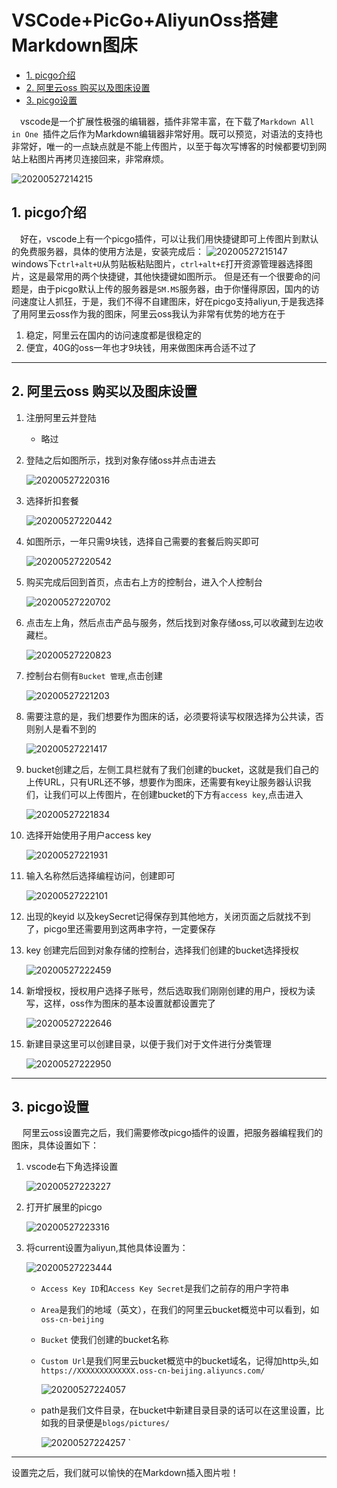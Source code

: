 # VSCode+PicGo+AliyunOss搭建Markdown图床

<!-- TOC -->

- [1. picgo介绍](#1-picgo介绍)
- [2. 阿里云oss 购买以及图床设置](#2-阿里云oss-购买以及图床设置)
- [3. picgo设置](#3-picgo设置)

<!-- /TOC -->

&emsp;vscode是一个扩展性极强的编辑器，插件非常丰富，在下载了`Markdown All in One
`插件之后作为Markdown编辑器非常好用。既可以预览，对语法的支持也非常好，唯一的一点缺点就是不能上传图片，以至于每次写博客的时候都要切到网站上粘图片再拷贝连接回来，非常麻烦。

![20200527214215](https://cdn.jsdelivr.net/gh/leiyu1997/Blogs@master/Resources/pictures/20200527214215.png)


## 1. picgo介绍
&emsp;好在，vscode上有一个picgo插件，可以让我们用快捷键即可上传图片到默认的免费服务器，具体的使用方法是，安装完成后：
![20200527215147](https://cdn.jsdelivr.net/gh/leiyu1997/Blogs@master/Resources/pictures/20200527215147.png)
windows下`ctrl+alt+U`从剪贴板粘贴图片，`ctrl+alt+E`打开资源管理器选择图片，这是最常用的两个快捷键，其他快捷键如图所示。
但是还有一个很要命的问题是，由于picgo默认上传的服务器是`SM.MS`服务器，由于你懂得原因，国内的访问速度让人抓狂，于是，我们不得不自建图床，好在picgo支持aliyun,于是我选择了用阿里云oss作为我的图床，阿里云oss我认为非常有优势的地方在于

1. 稳定，阿里云在国内的访问速度都是很稳定的
2. 便宜，40G的oss一年也才9块钱，用来做图床再合适不过了

--- 


## 2. 阿里云oss 购买以及图床设置

1. 注册阿里云并登陆
    - 略过
2. 登陆之后如图所示，找到对象存储oss并点击进去

   ![20200527220316](https://cdn.jsdelivr.net/gh/leiyu1997/Blogs@master/Resources/pictures/20200527220316.png)

3. 选择折扣套餐

    ![20200527220442](https://cdn.jsdelivr.net/gh/leiyu1997/Blogs@master/Resources/pictures/20200527220442.png)

4. 如图所示，一年只需9块钱，选择自己需要的套餐后购买即可
   
   ![20200527220542](https://cdn.jsdelivr.net/gh/leiyu1997/Blogs@master/Resources/pictures/20200527220542.png)

5. 购买完成后回到首页，点击右上方的控制台，进入个人控制台

    ![20200527220702](https://cdn.jsdelivr.net/gh/leiyu1997/Blogs@master/Resources/pictures/20200527220702.png)

6. 点击左上角，然后点击产品与服务，然后找到对象存储oss,可以收藏到左边收藏栏。
    
    ![20200527220823](https://cdn.jsdelivr.net/gh/leiyu1997/Blogs@master/Resources/pictures/20200527220823.png)

7. 控制台右侧有`Bucket 管理`,点击创建

    ![20200527221203](https://cdn.jsdelivr.net/gh/leiyu1997/Blogs@master/Resources/pictures/20200527221203.png)

8. 需要注意的是，我们想要作为图床的话，必须要将读写权限选择为公共读，否则别人是看不到的
   
   ![20200527221417](https://cdn.jsdelivr.net/gh/leiyu1997/Blogs@master/Resources/pictures/20200527221417.png)

9. bucket创建之后，左侧工具栏就有了我们创建的bucket，这就是我们自己的上传URL，只有URL还不够，想要作为图床，还需要有key让服务器认识我们，让我们可以上传图片，在创建bucket的下方有`access key`,点击进入
    
    ![20200527221834](https://cdn.jsdelivr.net/gh/leiyu1997/Blogs@master/Resources/pictures/20200527221834.png)

10. 选择开始使用子用户access key

    ![20200527221931](https://cdn.jsdelivr.net/gh/leiyu1997/Blogs@master/Resources/pictures/20200527221931.png)

11. 输入名称然后选择编程访问，创建即可
    
    ![20200527222101](https://cdn.jsdelivr.net/gh/leiyu1997/Blogs@master/Resources/pictures/20200527222101.png)

12. 出现的keyid 以及keySecret记得保存到其他地方，关闭页面之后就找不到了，picgo里还需要用到这两串字符，一定要保存

13. key 创建完后回到对象存储的控制台，选择我们创建的bucket选择授权
    
    ![20200527222459](https://cdn.jsdelivr.net/gh/leiyu1997/Blogs@master/Resources/pictures/20200527222459.png)

14. 新增授权，授权用户选择子账号，然后选取我们刚刚创建的用户，授权为读写，这样，oss作为图床的基本设置就都设置完了
    
    ![20200527222646](https://cdn.jsdelivr.net/gh/leiyu1997/Blogs@master/Resources/pictures/20200527222646.png)

15. 新建目录这里可以创建目录，以便于我们对于文件进行分类管理

    ![20200527222950](https://cdn.jsdelivr.net/gh/leiyu1997/Blogs@master/Resources/pictures/20200527222950.png)

---

## 3. picgo设置

&emsp; 阿里云oss设置完之后，我们需要修改picgo插件的设置，把服务器编程我们的图床，具体设置如下：

1. vscode右下角选择设置

    ![20200527223227](https://cdn.jsdelivr.net/gh/leiyu1997/Blogs@master/Resources/pictures/20200527223227.png)

2. 打开扩展里的picgo

    ![20200527223316](https://cdn.jsdelivr.net/gh/leiyu1997/Blogs@master/Resources/pictures/20200527223316.png)

3. 将current设置为aliyun,其他具体设置为：

    ![20200527223444](https://cdn.jsdelivr.net/gh/leiyu1997/Blogs@master/Resources/pictures/20200527223444.png)

    - `Access Key ID`和`Access Key Secret`是我们之前存的用户字符串
    - `Area`是我们的地域（英文），在我们的阿里云bucket概览中可以看到，如`oss-cn-beijing`
    - `Bucket` 使我们创建的bucket名称
    - `Custom Url`是我们阿里云bucket概览中的bucket域名，记得加http头,如` https://XXXXXXXXXXXXX.oss-cn-beijing.aliyuncs.com/`
        
        ![20200527224057](https://cdn.jsdelivr.net/gh/leiyu1997/Blogs@master/Resources/pictures/20200527224057.png)
    - path是我们文件目录，在bucket中新建目录目录的话可以在这里设置，比如我的目录便是`blogs/pictures/`

        ![20200527224257](https://cdn.jsdelivr.net/gh/leiyu1997/Blogs@master/Resources/pictures/20200527224257.png)
`

---

设置完之后，我们就可以愉快的在Markdown插入图片啦！
